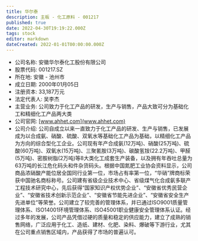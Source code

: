 ```yaml
---
title: 华尔泰
description: 主板 - 化工原料 - 001217
published: true
date: 2022-04-30T19:19:22.000Z
tags: stock
editor: markdown
dateCreated: 2022-01-01T00:00:00.000Z
---
```


- 公司名称: 安徽华尔泰化工股份有限公司
- 股票代码: 001217.SZ
- 所在地: 安徽 - 池州市
- 成立日期: 2000年01月05日
- 注册资本: 33,187万元
- 法定代表人: 吴李杰
- 主营业务: 公司致力于化工产品的研发，生产与销售，产品大致可分为基础化工和精细化工产品两大类
- 公司官网: [www.ahhet.com](www.ahhet.com)
- 公司介绍: 公司自成立以来一直致力于化工产品的研发、生产与销售，已发展成为以合成氨、硝酸、硫酸、双氧水等基础化工产品为基础，以精细化工产品为方向的综合型化工企业。公司现有年产合成氨(12万吨)、硝酸(25万吨)、硫酸(60万吨)、双氧水(15万吨)、三聚氰胺(3万吨)、碳酸氢铵(22.2万吨)、甲醛(5万吨)、密胺树脂(2万吨)等8大类化工成套生产装备，以及拥有年吞吐总量为63万吨的长江危化码头和件杂货码头。根据中国氮肥工业协会资料显示，公司商品浓硝酸产能位居全国同行业第一位，市场占有率第一位，“华硝”牌商标荣获中国驰名商标称号。公司建有省级企业技术中心、省级煤气化合成氨多联产工程技术研究中心，先后获得“国家知识产权优势企业”、“安徽省优秀民营企业”、“安徽省技术创新示范企业”、“安徽省节能先进企业”、“安徽省安全生产先进单位”等荣誉。公司建立了较完善的管理体系，并已通过ISO9001质量管理体系、ISO14001环境管理体系、ISO45001职业健康安全管理体系认证。经过多年的发展，公司产品凭借过硬的质量和稳定的供应能力，建立了成熟的销售网络，广泛应用于化工、造纸、建材、化肥、染料、爆破等下游行业，尤其在公司重点销售区域内，产品获得了市场的普遍认可。


